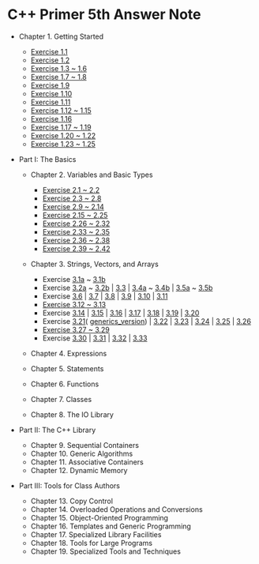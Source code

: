 C++ Primer 5th Answer Note
=======

- Chapter 1. Getting Started
  - [Exercise 1.1](/Cpp-Primer/ch01/ex1.1)
  - [Exercise 1.2](/Cpp-Primer/ch01/ex1.2)
  - [Exercise 1.3 ~ 1.6](/Cpp-Primer/ch01/ex1.3_1.6)
  - [Exercise 1.7 ~ 1.8](/Cpp-Primer/ch01/ex1.7_1.8)
  - [Exercise 1.9](https://github.com/pezy/Cpp-Primer/blob/master/ch01/ex1_9.cpp)
  - [Exercise 1.10](https://github.com/pezy/Cpp-Primer/blob/master/ch01/ex1_10.cpp)
  - [Exercise 1.11](https://github.com/pezy/Cpp-Primer/blob/master/ch01/ex1_11.cpp)
  - [Exercise 1.12 ~ 1.15](/Cpp-Primer/ch01/ex1.12_1.15)
  - [Exercise 1.16](/Cpp-Primer/ch01/ex1.16)
  - [Exercise 1.17 ~ 1.19](/Cpp-Primer/ch01/ex1.17_1.19)
  - [Exercise 1.20 ~ 1.22](/Cpp-Primer/ch01/ex1.20_1.22)
  - [Exercise 1.23 ~ 1.25](/Cpp-Primer/ch01/ex1.23_1.25)

- Part I: The Basics
  - Chapter 2. Variables and Basic Types
    - [Exercise 2.1 ~ 2.2](/Cpp-Primer/ch02/ex2.1_2.2)
    - [Exercise 2.3 ~ 2.8](/Cpp-Primer/ch02/ex2.3_2.8)
    - [Exercise 2.9 ~ 2.14](/Cpp-Primer/ch02/ex2.9_2.14)
    - [Exercise 2.15 ~ 2.25](/Cpp-Primer/ch02/ex2.15_2.25)
    - [Exercise 2.26 ~ 2.32](/Cpp-Primer/ch02/ex2.26_2.32)
    - [Exercise 2.33 ~ 2.35](/Cpp-Primer/ch02/ex2.33_2.35)
    - [Exercise 2.36 ~ 2.38](/Cpp-Primer/ch02/ex2.36_2.38)
    - [Exercise 2.39 ~ 2.42](/Cpp-Primer/ch02/ex2.39_2.42)
  - Chapter 3. Strings, Vectors, and Arrays
    - Exercise [3.1a](https://github.com/pezy/Cpp-Primer/blob/master/ch03/ex3_1a.cpp) ~
    [3.1b](https://github.com/pezy/Cpp-Primer/blob/master/ch03/ex3_1b.cpp)
    - Exercise [3.2a](https://github.com/pezy/Cpp-Primer/blob/master/ch03/ex3_2a.cpp) ~
    [3.2b](https://github.com/pezy/Cpp-Primer/blob/master/ch03/ex3_2b.cpp) |
    [3.3](/Cpp-Primer/ch03/ex3.3) |
    [3.4a](https://github.com/pezy/Cpp-Primer/blob/master/ch03/ex3_4a.cpp) ~
    [3.4b](https://github.com/pezy/Cpp-Primer/blob/master/ch03/ex3_4b.cpp) |
    [3.5a](https://github.com/pezy/Cpp-Primer/blob/master/ch03/ex3_5a.cpp) ~
    [3.5b](https://github.com/pezy/Cpp-Primer/blob/master/ch03/ex3_5b.cpp)
    - Exercise [3.6](https://github.com/pezy/Cpp-Primer/blob/master/ch03/ex3_6.cpp) |
    [3.7](/Cpp-Primer/ch03/ex3.7) |
    [3.8](https://github.com/pezy/Cpp-Primer/blob/master/ch03/ex3_8.cpp) |
    [3.9](/Cpp-Primer/ch03/ex3.9) |
    [3.10](https://github.com/pezy/Cpp-Primer/blob/master/ch03/ex3_10.cpp) |
    [3.11](/Cpp-Primer/ch03/ex3.11)
    - [Exercise 3.12 ~ 3.13](/Cpp-Primer/ch03/ex3.12_3.13)
    - Exercise [3.14](https://github.com/pezy/Cpp-Primer/blob/master/ch03/ex3_14.cpp) |
    [3.15](https://github.com/pezy/Cpp-Primer/blob/master/ch03/ex3_15.cpp) |
    [3.16](https://github.com/pezy/Cpp-Primer/blob/master/ch03/ex3_16.cpp) |
    [3.17](https://github.com/pezy/Cpp-Primer/blob/master/ch03/ex3_17.cpp) |
    [3.18](https://github.com/pezy/Cpp-Primer/blob/master/ch03/ex3_18.cpp) |
    [3.19](https://github.com/pezy/Cpp-Primer/blob/master/ch03/ex3_19.cpp) |
    [3.20](https://github.com/pezy/Cpp-Primer/blob/master/ch03/ex3_20.cpp)
    - Exercise [3.21](https://github.com/pezy/Cpp-Primer/blob/master/ch03/ex3_21.cpp)(
    [generics_version](https://github.com/pezy/Cpp-Primer/blob/master/ch03/ex3_21_generics_version.cpp)) |
    [3.22](https://github.com/pezy/Cpp-Primer/blob/master/ch03/ex3_22.cpp) |
    [3.23](https://github.com/pezy/Cpp-Primer/blob/master/ch03/ex3_23.cpp) |
    [3.24](https://github.com/pezy/Cpp-Primer/blob/master/ch03/ex3_24.cpp) |
    [3.25](https://github.com/pezy/Cpp-Primer/blob/master/ch03/ex3_25.cpp) |
    [3.26](/Cpp-Primer/ch03/ex3.26)
    - [Exercise 3.27 ~ 3.29](/Cpp-Primer/ch03/ex3.27_3.29)
    - Exercise [3.30](/Cpp-Primer/ch03/ex3.30) |
    [3.31](https://github.com/pezy/Cpp-Primer/blob/master/ch03/ex3_31.cpp) |
    [3.32](https://github.com/pezy/Cpp-Primer/blob/master/ch03/ex3_32.cpp) |
    [3.33](/Cpp-Primer/ch03/ex3.33)

  - Chapter 4. Expressions
  - Chapter 5. Statements
  - Chapter 6. Functions
  - Chapter 7. Classes
  - Chapter 8. The IO Library

- Part II: The C++ Library
  - Chapter 9. Sequential Containers
  - Chapter 10. Generic Algorithms
  - Chapter 11. Associative Containers
  - Chapter 12. Dynamic Memory

- Part III: Tools for Class Authors
  - Chapter 13. Copy Control
  - Chapter 14. Overloaded Operations and Conversions
  - Chapter 15. Object-Oriented Programming
  - Chapter 16. Templates and Generic Programming
  - Chapter 17. Specialized Library Facilities
  - Chapter 18. Tools for Large Programs
  - Chapter 19. Specialized Tools and Techniques
